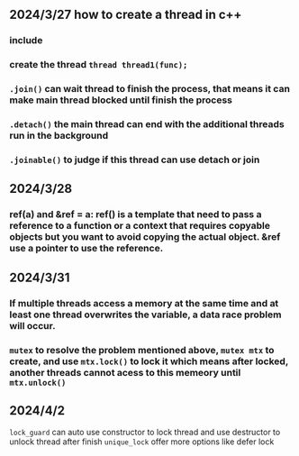 ## 2024/3/27 how to create a thread in c++

### include<thread>

### create the thread `thread thread1(func);`

### `.join()` can wait thread to finish the process, that means it can make main thread blocked until finish the process

### `.detach()` the main thread can end with the additional threads run in the background

### `.joinable()` to judge if this thread can use detach or join

## 2024/3/28

### ref(a) and &ref = a: ref() is a template that need to pass a reference to a function or a context that requires copyable objects but you want to avoid copying the actual object. &ref use a pointer to use the reference.

## 2024/3/31

### If multiple threads access a memory at the same time and at least one thread overwrites the variable, a data race problem will occur.

### `mutex` to resolve the problem mentioned above, `mutex mtx` to create, and use `mtx.lock()` to lock it which means after locked, another threads cannot acess to this memeory until `mtx.unlock()`


## 2024/4/2
`lock_guard` can auto use constructor to lock thread and use destructor to unlock thread after finish
`unique_lock` offer more options like defer lock